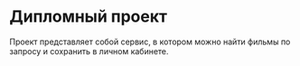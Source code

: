 # Дипломный проект

Проект представляет собой сервис, в котором можно найти фильмы по запросу и сохранить в личном кабинете.
